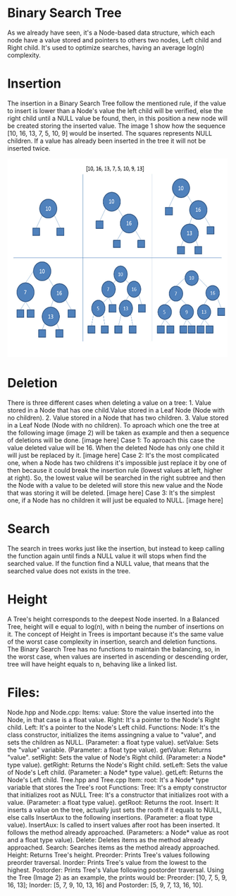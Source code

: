 # Binary Search Tree

  As we already have seen, it's a Node-based data structure, which each node have a value stored and pointers to others two nodes, Left child and Right child.  It's used to optimize searches, having an average log(n) complexity.
  
# Insertion
  
 The insertion in a Binary Search Tree follow the mentioned rule, if the value to insert is lower than a Node's value the left child will be verified, else the right child until a NULL value be found, then, in this position a new node will be created storing the inserted value. The image 1 show how the sequence [10, 16, 13, 7, 5, 10, 9] would be inserted. The squares represents NULL children. If a value has already been inserted in the tree it will not be inserted twice.
 
<img src="https://github.com/KemilyRezende/Trees/blob/main/Binary%20Search%20Tree/img/Insert.jpg" width = "500px" height = "450px">
 
 # Deletion
 
  There is three different cases when deleting a value on a tree:
      1. Value stored in a Node that has one child.Value stored in a Leaf Node (Node with no children).
      2. Value stored in a Node that has two children.
      3. Value stored in a Leaf Node (Node with no children).
  To aproach which one the tree at the following image (image 2) will be taken as example and then a sequence of deletions will be done.
  [image here]
      Case 1: To aproach this case the value deleted value will be 16. When the deleted Node has only one child it will just be replaced by it.
      [image here]
      Case 2: It's the most complicated one, when a Node has two childrens it's impossible just replace it  by one of then because it could break the insertion rule (lowest values at left, higher at right). So, the lowest value will be searched in the right subtree and then the Node with a value to be deleted will store this new value and the Node that was storing it will be deleted.
      [image here]
      Case 3: It's the simplest one, if a Node has no children it will just be equaled to NULL.
      [image here]
     
# Search

  The search in trees works just like the insertion, but instead to keep calling the function again until finds a NULL value it will stops when find the searched value. If the function find a NULL value, that means that the searched value does not exists in the tree.
 
 # Height
 
  A Tree's height corresponds to the deepest Node inserted. In a Balanced Tree, height will e equal to log(n), with n being the number of insertions on it. The concept of Height in Trees is important because it's the same value of the worst case complexity in insertion, search and deletion functions.
  The Binary Search Tree has no functions to maintain the balancing, so, in the worst case, when values are inserted in ascending or descending order, tree will have height equals to n, behaving like a linked list.
 
 # Files:
  Node.hpp and Node.cpp:
    Items:
      value: Store the value inserted into the Node, in that case is a float value.
      Right: It's a pointer to the Node's Right child.
      Left: It's a pointer to the Node's Left child.
    Functions:
      Node:  It's the class constructor, initializes the items assingning a value to "value", and sets the children as NULL. (Parameter: a float type value).
      setValue: Sets the "value" variable. (Parameter: a float type value).
      getValue: Returns "value".
      setRight: Sets the value of Node's Right child. (Parameter: a Node* type value).
      getRight: Returns the Node's Right child.
      setLeft: Sets the value of Node's Left child. (Parameter: a Node* type value).
      getLeft: Returns the Node's Left child.
  Tree.hpp and Tree.cpp
    Item:
      root: It's a Node* type variable that stores the Tree's root
    Functions:
      Tree: It's a empty constructor that initializes root as NULL
      Tree: It's a constructor that initializes root with a value. (Parameter: a float type value).
      getRoot: Returns the root.
      Insert: It inserts a value on the tree, actually just sets the rooth if it equals to NULL, else calls InsertAux to the following insertions. (Parameter: a float type value).
      InsertAux: Is called to insert values after root has been inserted. It follows the method already approached. (Parameters: a Node* value as root and a float type value).
      Delete: Deletes items as the method already approached.
      Search: Searches items as the method already approached.
      Height: Returns Tree's height.
      Preorder: Prints Tree's values following preorder traversal.
      Inorder: Prints Tree's value from the lowest to the highest.
      Postorder: Prints Tree's Value following postorder traversal.
        Using the Tree (Image 2) as an example, the prints would be: Preorder: [10, 7, 5, 9, 16, 13]; Inorder: [5, 7, 9, 10, 13, 16] and Postorder: [5, 9, 7, 13, 16, 10].
